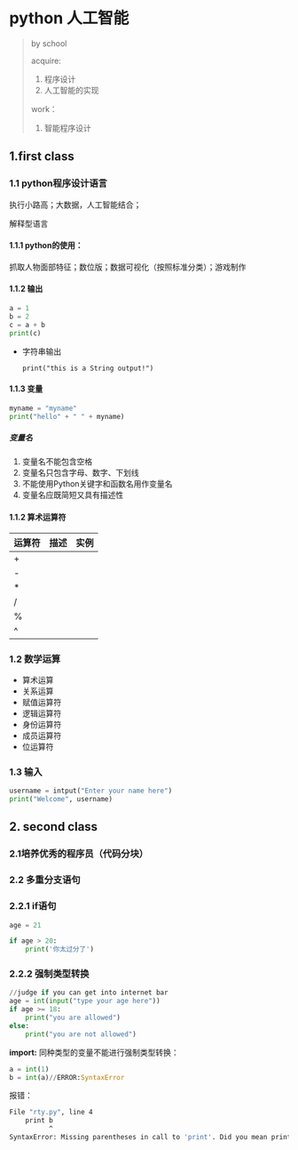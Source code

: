 # python 人工智能 

> by school
>
> acquire:
>
> 1. 程序设计
> 2. 人工智能的实现
>
> work：
>
> 1. 智能程序设计

## 1.first class

### 1.1 python程序设计语言

执行小路高；大数据，人工智能结合；

解释型语言

#### 1.1.1 python的使用：

抓取人物面部特征；数位版；数据可视化（按照标准分类）；游戏制作



#### 1.1.2 输出

```python
a = 1
b = 2
c = a + b
print(c)
```

- 字符串输出

  `print("this is a String output!")`

#### 1.1.3 变量

```python
myname = "myname"
print("hello" + " " + myname)
```

##### 变量名

1. 变量名不能包含空格
2. 变量名只包含字母、数字、下划线
3. 不能使用Python关键字和函数名用作变量名
4. 变量名应既简短又具有描述性



#### 1.1.2 算术运算符

| 运算符 | 描述 | 实例 |
| ------ | ---- | ---- |
| +      |      |      |
| -      |      |      |
| *      |      |      |
| /      |      |      |
| %      |      |      |
| ^      |      |      |



###  1.2 数学运算

- 算术运算
- 关系运算
- 赋值运算符
- 逻辑运算符
- 身份运算符
- 成员运算符
- 位运算符



### 1.3 输入

```python
username = intput("Enter your name here")
print("Welcome", username)
```



## 2. second class

### 2.1培养优秀的程序员（代码分块）

### 2.2 多重分支语句

### 2.2.1 if语句

```python
age = 21

if age > 20:
    print('你太过分了')
```

### 2.2.2 强制类型转换 

```python
//judge if you can get into internet bar
age = int(input("type your age here"))
if age >= 18:
    print("you are allowed")
else:
    print("you are not allowed")
```

**import:** 同种类型的变量不能进行强制类型转换：

```python
a = int(1)
b = int(a)//ERROR:SyntaxError
```

报错：

```bash
File "rty.py", line 4
    print b
          ^
SyntaxError: Missing parentheses in call to 'print'. Did you mean print(b)?
```



